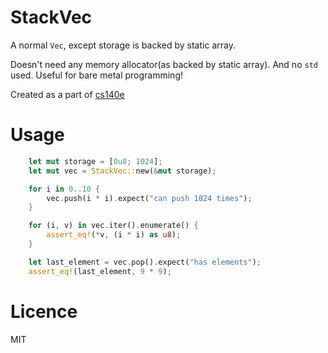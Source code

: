 # StackVec
A normal `Vec`, except storage is backed by static array.

Doesn't need any memory allocator(as backed by static array). And no `std` used. Useful for bare metal programming!

Created as a part of [cs140e](https://cs140e.sergio.bz/assignments/1-shell/#subphase-a-stackvec)

# Usage

```rust
    let mut storage = [0u8; 1024];
    let mut vec = StackVec::new(&mut storage);

    for i in 0..10 {
        vec.push(i * i).expect("can push 1024 times");
    }

    for (i, v) in vec.iter().enumerate() {
        assert_eq!(*v, (i * i) as u8);
    }

    let last_element = vec.pop().expect("has elements");
    assert_eq!(last_element, 9 * 9);

```

# Licence

MIT

